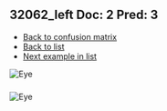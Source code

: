 ## 32062_left Doc: 2 Pred: 3
- [Back to confusion matrix](https://github.com/juliandewit/kaggle_retinopathy/blob/master/matrix.md)
- [Back to list](https://github.com/juliandewit/kaggle_retinopathy/blob/master/lists/23/list.md)
- [Next example in list](https://github.com/juliandewit/kaggle_retinopathy/blob/master/lists/23/32/32106_left.md)

![Eye](https://retinopaty.blob.core.windows.net/size1024/32062_left_2.jpeg)

### 

![Eye]()
